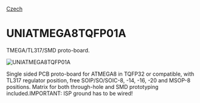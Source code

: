 
[Czech](./README.cs.md)
<!--- module --->
# UNIATMEGA8TQFP01A
<!--- Emodule --->

<!--- subtitle --->TMEGA/TL317/SMD proto-board.<!--- Esubtitle --->

![UNIATMEGA8TQFP01A](/doc/img/UNIATMEGA8TQFP01A_QRcode.png)

<!--- description --->Single sided PCB proto-board for ATMEGA8 in TQFP32 or compatible, with TL317 regulator position, free SOIP/SO/SOIC-8, -14, -16, -20 and MSOP-8 positions. Matrix for both through-hole and SMD prototyping included.IMPORTANT: ISP ground has to be wired!<!--- Edescription --->
            